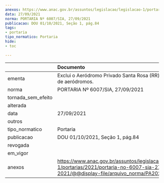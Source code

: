 ```yaml
---
anexos: https://www.anac.gov.br/assuntos/legislacao/legislacao-1/portarias/2021/portaria-no-6007-sia-27-09-2021/@@display-file/arquivo_norma/PA2021-6007.pdf
data: 27/09/2021
norma: PORTARIA Nº 6007/SIA, 27/09/2021
publicacao: DOU 01/10/2021, Seção 1, pág.84
tags:
- portaria
tipo_normatico: Portaria
hide: 
- toc 
 
---
```


|                    | Documento                                                                                                                                            |
|:-------------------|:-----------------------------------------------------------------------------------------------------------------------------------------------------|
| ementa             | Exclui o Aeródromo Privado Santa Rosa (RR) no cadastro de aeródromos.                                                                                |
| norma              | PORTARIA Nº 6007/SIA, 27/09/2021                                                                                                                     |
| tornada_sem_efeito |                                                                                                                                                      |
| alterada           |                                                                                                                                                      |
| data               | 27/09/2021                                                                                                                                           |
| outros             |                                                                                                                                                      |
| tipo_normatico     | Portaria                                                                                                                                             |
| publicacao         | DOU 01/10/2021, Seção 1, pág.84                                                                                                                      |
| revogada           |                                                                                                                                                      |
| em_vigor           |                                                                                                                                                      |
| anexos             | https://www.anac.gov.br/assuntos/legislacao/legislacao-1/portarias/2021/portaria-no-6007-sia-27-09-2021/@@display-file/arquivo_norma/PA2021-6007.pdf |